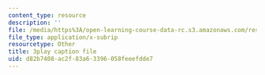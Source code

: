 ```yaml
---
content_type: resource
description: ''
file: /media/https%3A/open-learning-course-data-rc.s3.amazonaws.com/res-3-002-collaborative-design-and-creative-expression-with-arduino-microcontrollers-january-iap-2017/d82b7408ac2f83a63396058feeefdde7_iNQ0dQ9bPNs.srt
file_type: application/x-subrip
resourcetype: Other
title: 3play caption file
uid: d82b7408-ac2f-83a6-3396-058feeefdde7
---
```

